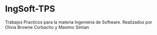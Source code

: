 # IngSoft-TPS
Trabajos Practicos para la materia Ingenieria de Software. Realizados por Olivia Browne Corbacho y Maximo Simian
